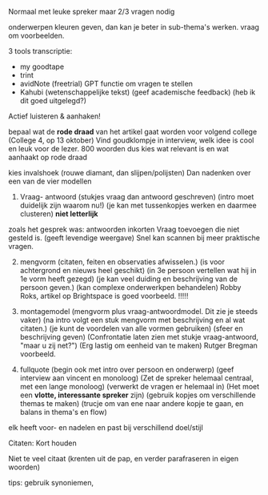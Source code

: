 
Normaal met leuke spreker maar 2/3 vragen nodig

onderwerpen kleuren geven, dan kan je beter in sub-thema's werken.
vraag om voorbeelden.

3 tools transcriptie:
- my goodtape 
- trint
- avidNote (freetrial) GPT functie om vragen te stellen
- Kahubi (wetenschappelijke tekst) (geef academische feedback) (heb ik dit goed uitgelegd?)

Actief luisteren & aanhaken!

bepaal wat de **rode draad** van het artikel gaat worden voor volgend college (College 4, op 13 oktober)
Vind goudklompje in interview, welk idee is cool en leuk voor de lezer.
800 woorden dus kies wat relevant is en wat aanhaakt op rode draad

kies invalshoek (rouwe diamant, dan slijpen/polijsten)
Dan nadenken over een van de vier modellen
1. Vraag- antwoord (stukjes vraag dan antwoord geschreven) (intro moet duidelijk zijn waarom nu!) (je kan met tussenkopjes werken en daarmee clusteren) **niet letterlijk**
 
 zoals het gesprek was: antwoorden inkorten Vraag toevoegen die niet gesteld is. (geeft levendige weergave) Snel kan scannen bij meer praktische vragen. 

2. mengvorm (citaten, feiten en observaties afwisselen.) (is voor achtergrond en nieuws heel geschikt) (in 3e persoon vertellen wat hij in 1e vorm heeft gezegd) (je kan veel duiding en beschrijving van de persoon geven.) (kan complexe onderwerkpen behandelen)
	Robby Roks, artikel op Brightspace is goed voorbeeld. !!!!!

3. montagemodel (mengvorm plus vraag-antwoordmodel. Dit zie je steeds vaker) (na intro volgt een stuk mengvorm met beschrijving en al wat citaten.) (je kunt de voordelen van alle vormen gebruiken) (sfeer en beschrijving geven) (Confrontatie laten zien met stukje vraag-antwoord, "maar u zij net?") (Erg lastig om eenheid van te maken) Rutger Bregman voorbeeld.

4. fullquote (begin ook met intro over persoon en onderwerp) (geef interview aan vincent en monoloog) (Zet de spreker helemaal centraal, met een lange monoloog) (verwerkt de vragen er helemaal in) (Het moet een **vlotte, interessante spreker** zijn) (gebruik kopjes om verschillende themas te maken) (trucje om van ene naar andere kopje te gaan, en balans in thema's en flow)


elk heeft voor- en nadelen en past bij verschillend doel/stijl

Citaten:
Kort houden

Niet te veel citaat (krenten uit de pap, en verder parafraseren in eigen woorden)

tips:
gebruik synoniemen, 











